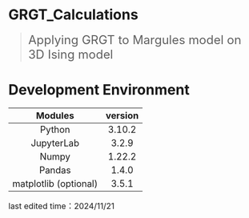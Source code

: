 # GRGT_Calculations
> <font size=5> Applying GRGT to Margules model on 3D Ising model  </font> 

# Development Environment  

| <font size=4> Modules </font> | <font size=4> version </font> |  
| :--------:  | :--------: |  
| <font size=4> Python </font>  | <font size=4> 3.10.2 </font>  |  
| <font size=4> JupyterLab </font>  | <font size=4> 3.2.9 </font>  |  
| <font size=4> Numpy </font>  | <font size=4> 1.22.2 </font>  |  
| <font size=4> Pandas </font>  | <font size=4> 1.4.0 </font>  |  
| <font size=4> matplotlib (optional) </font>  | <font size=4> 3.5.1 </font>  |  

<font size=3> last edited time：2024/11/21</font> 

